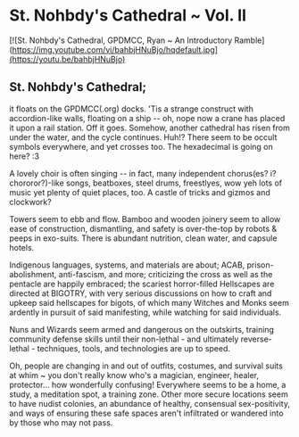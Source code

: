 # St. Nohbdy's Cathedral ~ Vol. II

[![St. Nohbdy's Cathedral, GPDMCC, Ryan ~ An Introductory Ramble](https://img.youtube.com/vi/bahbjHNuBjo/hqdefault.jpg](https://youtu.be/bahbjHNuBjo)

## St. Nohbdy's Cathedral;
it floats on the GPDMCC(.org) docks. 'Tis a strange construct with accordion-like walls, floating on a ship -- oh, nope now a crane has placed it upon a rail station. Off it goes. Somehow, another cathedral has risen from under the water, and the cycle continues. Huh!? There seem to be occult symbols everywhere, and yet crosses too. The hexadecimal is going on here? :3

A lovely choir is often singing -- in fact, many independent chorus(es? i? chororor?)-like songs, beatboxes, steel drums, freestlyes, wow yeh lots of music yet plenty of quiet places, too. A castle of tricks and gizmos and clockwork?

Towers seem to ebb and flow. Bamboo and wooden joinery seem to allow ease of construction, dismantling, and safety is over-the-top by robots & peeps in exo-suits. There is abundant nutrition, clean water, and capsule hotels.

Indigenous languages, systems, and materials are about; ACAB, prison-abolishment, anti-fascism, and more; criticizing the cross as well as the pentacle are happily embraced; the scariest horror-filled Hellscapes are directed at BIGOTRY, with very serious discussions on how to craft and upkeep said hellscapes for bigots, of which many Witches and Monks seem ardently in pursuit of said manifesting, while watching for said individuals.

Nuns and Wizards seem armed and dangerous on the outskirts, training community defense skills until their non-lethal - and ultimately reverse-lethal - techniques, tools, and technologies are up to speed.

Oh, people are changing in and out of outfits, costumes, and survival suits at whim ~ you don't really know who's a magician, engineer, healer, protector... how wonderfully confusing!
Everywhere seems to be a home, a study, a meditation spot, a training zone. Other more secure locations seem to have nudist colonies, an abundance of healthy, consensual sex-positivity, and ways of ensuring these safe spaces aren't infiltrated or wandered into by those who may not pass.
